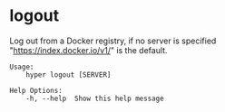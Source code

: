 # logout

Log out from a Docker registry, if no server is specified "https://index.docker.io/v1/" is the default.

```
Usage:
	hyper logout [SERVER]

Help Options:
	-h, --help  Show this help message

```
